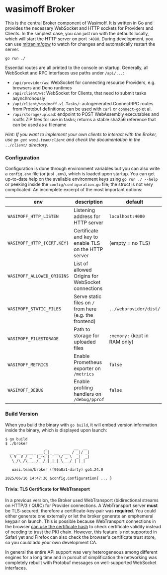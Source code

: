 # wasimoff Broker

This is the central Broker component of Wasimoff. It is written in Go and provides the necessary WebSocket and HTTP sockets for Providers and Clients. In the simplest case, you can just run with the defaults locally, which will start the HTTP server on port `:4080`. During development, you can use [mitranim/gow](https://github.com/mitranim/gow) to watch for changes and automatically restart the server.

```
go run ./
```

Essential routes are all printed to the console on startup. Generally, all WebSocket and RPC interfaces use paths under `/api/...`:

* `/api/provider/ws`: WebSocket for connecting resource Providers, e.g. browsers and Deno runtimes
* `/api/client/ws`: WebSocket for Clients, that need to submit tasks asynchronously
* `/api/client/wasimoff.v1.Tasks/`: autogenerated ConnectRPC routes from Protobuf definitions; can be used with `curl` or [`connect-go`](https://github.com/connectrpc/connect-go) et al.
* `/api/storage/upload`: endpoint to POST WebAssembly executables and rootfs ZIP files for use in tasks; returns a stable sha256 reference that can be used as a filename

*Hint: If you want to implement your own clients to interact with the Broker, use `go get wasi.team/client` and check the documentation in the `../client/` directory.*


### Configuration

Configuration is done through environment variables but you can also write a `config.env` file (or just `.env`), which is loaded upon startup. You can get up-to-date help on the available environment keys using `go run ./ --help` or peeking inside the `config/configuration.go` file; the struct is not very complicated. An incomplete excerpt of the most important options:

| env | description | default |
| --- | ----------- | ------- |
| `WASIMOFF_HTTP_LISTEN`          | Listening address for HTTP server | `localhost:4080` |
| `WASIMOFF_HTTP_{CERT,KEY}`      | Certificate and key to enable TLS on the HTTP server | (empty = no TLS) |
| `WASIMOFF_ALLOWED_ORIGINS`      | List of allowed Origins for WebSocket connections | |
| `WASIMOFF_STATIC_FILES`         | Serve static files on `/` from here (e.g. the frontend) | `../webprovider/dist/` |
| `WASIMOFF_FILESTORAGE`          | Path to storage for uploaded files | `:memory:` (kept in RAM only) |
| `WASIMOFF_METRICS`              | Enable Prometheus exporter on `/metrics` | `false` |
| `WASIMOFF_DEBUG`                | Enable profiling handlers on `/debug/pprof` | `false` |


### Build Version

When you build the binary with `go build`, it will embed version information inside the binary, which is displayed upon launch:

```
$ go build
$ ./broker
                  _            __  __
  __ __ ____ _ __(_)_ __  ___ / _|/ _|
  \ V  V / _` (_-< | '  \/ _ \  _|  _|
   \_/\_/\__,_/__/_|_|_|_\___/_| |_|

   wasi.team/broker (f90a8a1-dirty) go1.24.0

2025/06/16 14:47:36 &config.Configuration{ ... }
```



#### Trivia: TLS Certificate for WebTransport

In a previous version, the Broker used WebTransport (bidirectional streams on HTTP/3 / QUIC) for Provider connections.
A WebTransport server **must** be TLS-secured, therefore a certificate-key-pair was **required**. You could either generate one externally or let the broker generate an emphemeral keypair on launch. This is possible because WebTransport connections in the browser [can use the certificate hash](https://developer.mozilla.org/en-US/docs/Web/API/WebTransport/WebTransport#browser_compatibility) to check certificate validity instead of needing to trust the PKI chain. However, this feature is not supported in Safari yet and Firefox can also check the browser's certificate trust store, so you could add your own development CA.

In general the entire API support was very heterogeneous among different engines for a long time and in pursuit of simplification the networking was completely rebuilt with Protobuf messages on well-supported WebSocket interfaces.
